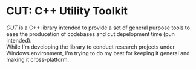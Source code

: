 # CUT: C++ Utility Toolkit
*CUT* is a C++ library intended to provide a set of general purpose tools to ease the producetion
of codebases and cut depelopment time (pun intended).  
While I'm developing the library to conduct research projects under Windows environment, I'm
trying to do my best for keeping it general and making it cross-platform.